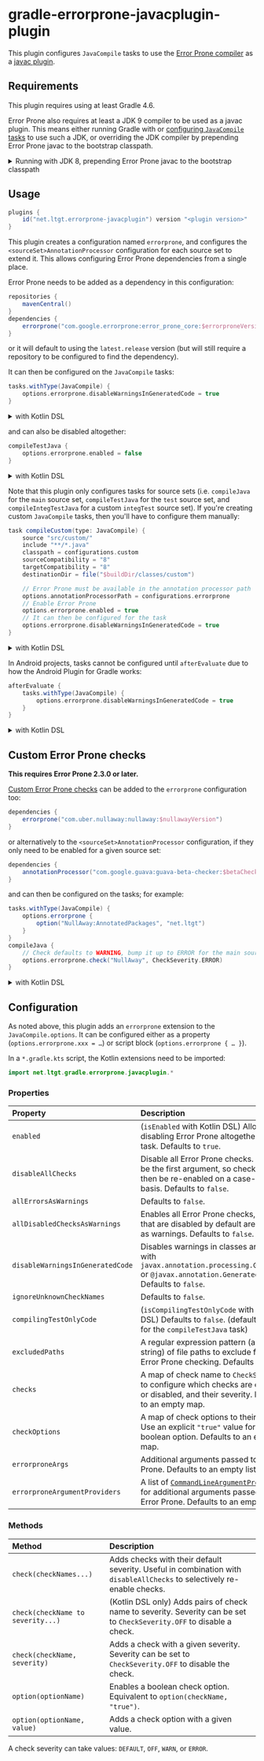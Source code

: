 # gradle-errorprone-javacplugin-plugin

This plugin configures `JavaCompile` tasks to use the [Error Prone compiler] as a [javac plugin].

[Error Prone compiler]: http://errorprone.info/
[javac plugin]: https://docs.oracle.com/javase/9/docs/api/com/sun/source/util/Plugin.html

## Requirements

This plugin requires using at least Gradle 4.6.

Error Prone also requires at least a JDK 9 compiler to be used as a javac plugin.
This means either running Gradle with
or [configuring `JavaCompile` tasks][ForkOptions.setJavaHome] to use such a JDK,
or overriding the JDK compiler by prepending Error Prone javac to the bootstrap classpath.

<details>
<summary>Running with JDK 8, prepending Error Prone javac to the bootstrap classpath</summary>

```gradle
// Only when running with JDK 8
if (JavaVersion.current().java8) {
    // Create a new configuration for Error Prone javac
    configurations {
        errorproneJavac
    }
    // Add Error Prone javac dependency
    dependencies {
        errorproneJavac("com.google.errorprone:javac:$errorproneJavacVersion")
    }
    tasks.withType(JavaCompile) {
        // Tell Gradle to rerun the task if Error Prone javac changes (needed because of doFirst below)
        inputs.files(configurations.errorproneJavac)
        // Fork a compiler daemon, there will be only one per build (not per task)
        options.fork = true
        // Defer adding Error Prone javac to only resolve the dependencies when needed
        doFirst {
            options.forkOptions.jvmArgs << "-Xbootclasspath/p:${configurations.errorproneJavac.asPath}"
        }
    }
}
```

<details>
<summary>with Kotlin DSL</summary>

```kotlin
// Only when running with JDK 8
if (JavaVersion.current().isJava8) {
    // Create a new configuration for Error Prone javac
    val errorproneJavac by configurations.creating
    // Add Error Prone javac dependency
    dependencies {
        errorproneJavac("com.google.errorprone:javac:$errorproneJavacVersion")
    }
    tasks.withType<JavaCompile>() {
        // Tell Gradle to rerun the task if Error Prone javac changes (needed because of doFirst below)
        inputs.files(errorproneJavac)
        // Fork a compiler daemon, there will be only one per build (not per task)
        options.isFork = true
        // Defer adding Error Prone javac to only resolve the dependencies when needed
        doFirst {
            options.forkOptions.jvmArgs!!.add("-Xbootclasspath/p:${errorproneJavac.asPath}")
        }
    }
}
```

</details>
</details>

[ForkOptions.setJavaHome]: https://docs.gradle.org/current/javadoc/org/gradle/api/tasks/compile/ForkOptions.html#setJavaHome-java.io.File-

## Usage

```gradle
plugins {
    id("net.ltgt.errorprone-javacplugin") version "<plugin version>"
}
```

This plugin creates a configuration named `errorprone`,
and configures the `<sourceSet>AnnotationProcessor` configuration for each source set to extend it.
This allows configuring Error Prone dependencies from a single place.

Error Prone needs to be added as a dependency in this configuration:
```gradle
repositories {
    mavenCentral()
}
dependencies {
    errorprone("com.google.errorprone:error_prone_core:$errorproneVersion")
}
```
or it will default to using the `latest.release` version
(but will still require a repository to be configured to find the dependency).

It can then be configured on the `JavaCompile` tasks:
```gradle
tasks.withType(JavaCompile) {
    options.errorprone.disableWarningsInGeneratedCode = true
}
```
<details>
<summary>with Kotlin DSL</summary>

```kotlin
import net.ltgt.gradle.errorprone.javacplugin.*

tasks.withType<JavaCompile> {
    options.errorprone.disableWarningsInGeneratedCode = true
}
```

</details>

and can also be disabled altogether:
```gradle
compileTestJava {
    options.errorprone.enabled = false
}
```
<details>
<summary>with Kotlin DSL</summary>

```kotlin
val compileTestJava by tasks.getting(JavaCompile::class) {
    options.errorprone.isEnabled = false
}
```

</details>

Note that this plugin only configures tasks for source sets
(i.e. `compileJava` for the `main` source set, `compileTestJava` for the `test` source set,
and `compileIntegTestJava` for a custom `integTest` source set).
If you're creating custom `JavaCompile` tasks,
then you'll have to configure them manually:
```gradle
task compileCustom(type: JavaCompile) {
    source "src/custom/"
    include "**/*.java"
    classpath = configurations.custom
    sourceCompatibility = "8"
    targetCompatibility = "8"
    destinationDir = file("$buildDir/classes/custom")

    // Error Prone must be available in the annotation processor path
    options.annotationProcessorPath = configurations.errorprone
    // Enable Error Prone
    options.errorprone.enabled = true
    // It can then be configured for the task
    options.errorprone.disableWarningsInGeneratedCode = true
}
```
<details>
<summary>with Kotlin DSL</summary>

```kotlin
val compileCustom by tasks.creating(JavaCompile::class) {
    source("src/custom/")
    include("**/*.java")
    classpath = configurations["custom"]
    sourceCompatibility = "8"
    targetCompatibility = "8"
    destinationDir = file("$buildDir/classes/custom")

    // Error Prone must be available in the annotation processor path
    options.annotationProcessorPath = configurations["errorprone"]
    // Enable Error Prone
    options.errorprone.isEnabled = true
    // It can then be configured for the task
    options.errorprone.disableWarningsInGeneratedCode = true
}
```

</details>

In Android projects, tasks cannot be configured until `afterEvaluate`
due to how the Android Plugin for Gradle works:
```gradle
afterEvaluate {
    tasks.withType(JavaCompile) {
        options.errorprone.disableWarningsInGeneratedCode = true
    }
}
```
<details>
<summary>with Kotlin DSL</summary>

```kotlin
afterEvaluate {
    tasks.withType<JavaCompile> {
        options.errorprone.disableWarningsInGeneratedCode = true
    }
}
```

</details>

## Custom Error Prone checks

**This requires Error Prone 2.3.0 or later.**

[Custom Error Prone checks][custom checks] can be added to the `errorprone` configuration too:
```gradle
dependencies {
    errorprone("com.uber.nullaway:nullaway:$nullawayVersion")
}
```
or alternatively to the `<sourceSet>AnnotationProcessor` configuration,
if they only need to be enabled for a given source set:
```gradle
dependencies {
    annotationProcessor("com.google.guava:guava-beta-checker:$betaCheckerVersion")
}
```
and can then be configured on the tasks; for example:
```gradle
tasks.withType(JavaCompile) {
    options.errorprone {
        option("NullAway:AnnotatedPackages", "net.ltgt")
    }
}
compileJava {
    // Check defaults to WARNING, bump it up to ERROR for the main sources
    options.errorprone.check("NullAway", CheckSeverity.ERROR)
}
```
<details>
<summary>with Kotlin DSL</summary>

```kotlin
tasks.withType<JavaCompile> {
    options.errorprone {
        option("NullAway:AnnotatedPackages", "net.ltgt")
    }
}
val compileJava by tasks.getting(JavaCompile::class) {
    // Check defaults to WARNING, bump it up to ERROR for the main sources
    options.errorprone.check("NullAway", CheckSeverity.ERROR)
}
```

</details>

[custom checks]: http://errorprone.info/docs/plugins

## Configuration

As noted above, this plugin adds an `errorprone` extension to the `JavaCompile.options`.
It can be configured either as a property (`options.errorprone.xxx = …`)
or script block (`options.errorprone { … }`).

In a `*.gradle.kts` script, the Kotlin extensions need to be imported:
```kotlin
import net.ltgt.gradle.errorprone.javacplugin.*
```

### Properties

| Property | Description
| :------- | :----------
| `enabled`                        | (`isEnabled` with Kotlin DSL) Allows disabling Error Prone altogether for the task. Defaults to `true`.
| `disableAllChecks`               | Disable all Error Prone checks. This will be the first argument, so checks can then be re-enabled on a case-by-case basis. Defaults to `false`.
| `allErrorsAsWarnings`            | Defaults to `false`.
| `allDisabledChecksAsWarnings`    | Enables all Error Prone checks, checks that are disabled by default are enabled as warnings. Defaults to `false`.
| `disableWarningsInGeneratedCode` | Disables warnings in classes annotated with `javax.annotation.processing.Generated` or `@javax.annotation.Generated`. Defaults to `false`.
| `ignoreUnknownCheckNames`        | Defaults to `false`.
| `compilingTestOnlyCode`          | (`isCompilingTestOnlyCode` with Kotlin DSL) Defaults to `false`. (defaults to `true` for the `compileTestJava` task)
| `excludedPaths`                  | A regular expression pattern (as a string) of file paths to exclude from Error Prone checking. Defaults to `null`.
| `checks`                         | A map of check name to `CheckSeverity`, to configure which checks are enabled or disabled, and their severity. Defaults to an empty map.
| `checkOptions`                   | A map of check options to their value. Use an explicit `"true"` value for a boolean option. Defaults to an empty map.
| `errorproneArgs`                 | Additional arguments passed to Error Prone. Defaults to an empty list.
| `errorproneArgumentProviders`    | A list of [`CommandLineArgumentProvider`] for additional arguments passed to Error Prone. Defaults to an empty list.

[`CommandLineArgumentProvider`]: https://docs.gradle.org/current/javadoc/org/gradle/process/CommandLineArgumentProvider.html

### Methods

| Method | Description
| :----- | :----------
| `check(checkNames...)`            | Adds checks with their default severity. Useful in combination with `disableAllChecks` to selectively re-enable checks.
| `check(checkName to severity...)` | (Kotlin DSL only) Adds pairs of check name to severity. Severity can be set to `CheckSeverity.OFF` to disable a check.
| `check(checkName, severity)`      | Adds a check with a given severity. Severity can be set to `CheckSeverity.OFF` to disable the check.
| `option(optionName)`              | Enables a boolean check option. Equivalent to `option(checkName, "true")`.
| `option(optionName, value)`       | Adds a check option with a given value.

A check severity can take values: `DEFAULT`, `OFF`, `WARN`, or `ERROR`.
